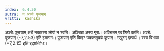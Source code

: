 ```yaml
---
index:  6.4.30
sutra:  न अञ्चेः पूजायाम्
vritti:  kashika 
---
```


अञ्चेः पूजायाम् अर्थे नकारस्य लोपो न भवति। अञ्चिता अस्य गुराः। अञ्चितम् एव शिरो वहति। अञ्चेः पूजयाम् (*7,2.53) इति इडागमः। पूजायाम् इति किम्? उदक्तमुदकं कूपात्। उद्धृतम् इत्यर्थः। यस्य विभाषा (*7,2.15) इति इट्प्रतिषेधः।

